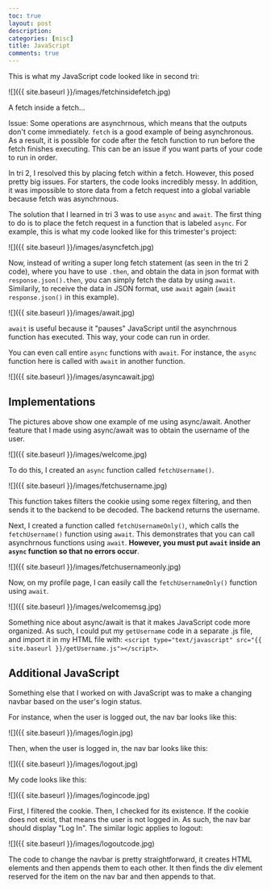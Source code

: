 ```yaml
---
toc: true
layout: post
description: 
categories: [misc]
title: JavaScript
comments: true
---
```


This is what my JavaScript code looked like in second tri:

![]({{ site.baseurl }}/images/fetchinsidefetch.jpg)

A fetch inside a fetch...


Issue: Some operations are asynchrnous, which means that the outputs don't come immediately. `fetch` is a good example of being asynchronous. As a result, it is possible for code after the fetch function to run before the fetch finishes executing. This can be an issue if you want parts of your code to run in order. 

In tri 2, I resolved this by placing fetch within a fetch. However, this posed pretty big issues. For starters, the code looks incredibly messy. In addition, it was impossible to store data from a fetch request into a global variable because fetch was asynchrnous. 

The solution that I learned in tri 3 was to use `async` and `await`. The first thing to do is to place the fetch request in a function that is labeled `async`. For example, this is what my code looked like for this trimester's project:


![]({{ site.baseurl }}/images/asyncfetch.jpg)

Now, instead of writing a super long fetch statement (as seen in the tri 2 code), where you have to use `.then`, and obtain the data in json format with `response.json().then`, you can simply fetch the data by using `await`. Similarily, to receive the data in JSON format, use `await` again (`await response.json()` in this example).


![]({{ site.baseurl }}/images/await.jpg)

`await` is useful because it "pauses" JavaScript until the asynchrnous function has executed. This way, your code can run in order. 

You can even call entire `async` functions with `await`. For instance, the `async` function here is called with `await` in another function.

![]({{ site.baseurl }}/images/asyncawait.jpg)

## Implementations

The pictures above show one example of me using async/await. Another feature that I made using async/await was to obtain the username of the user. 

![]({{ site.baseurl }}/images/welcome.jpg)

To do this, I created an `async` function called `fetchUsername()`. 

![]({{ site.baseurl }}/images/fetchusername.jpg)

This function takes filters the cookie using some regex filtering, and then sends it to the backend to be decoded. The backend returns the username. 

Next, I created a function called `fetchUsernameOnly()`, which calls the `fetchUsername()` function using `await`. This demonstrates that you can call asynchrnous functions using `await`. **However, you must put `await` inside an `async` function so that no errors occur**. 


![]({{ site.baseurl }}/images/fetchusernameonly.jpg)

Now, on my profile page, I can easily call the `fetchUsernameOnly()` function using `await`. 


![]({{ site.baseurl }}/images/welcomemsg.jpg)

Something nice about async/await is that it makes JavaScript code more organized. As such, I could put my `getUsername` code in a separate .js file, and import it in my HTML file with: `<script type="text/javascript" src="{{ site.baseurl }}/getUsername.js"></script>`.


## Additional JavaScript

Something else that I worked on with JavaScript was to make a changing navbar based on the user's login status. 

For instance, when the user is logged out, the nav bar looks like this:

![]({{ site.baseurl }}/images/login.jpg)

Then, when the user is logged in, the nav bar looks like this:

![]({{ site.baseurl }}/images/logout.jpg)

My code looks like this:


![]({{ site.baseurl }}/images/logincode.jpg)

First, I filtered the cookie. Then, I checked for its existence. If the cookie does not exist, that means the user is not logged in. As such, the nav bar should display "Log In". The similar logic applies to logout: 


![]({{ site.baseurl }}/images/logoutcode.jpg)

The code to change the navbar is pretty straightforward, it creates HTML elements and then appends them to each other. It then finds the div element reserved for the item on the nav bar and then appends to that.